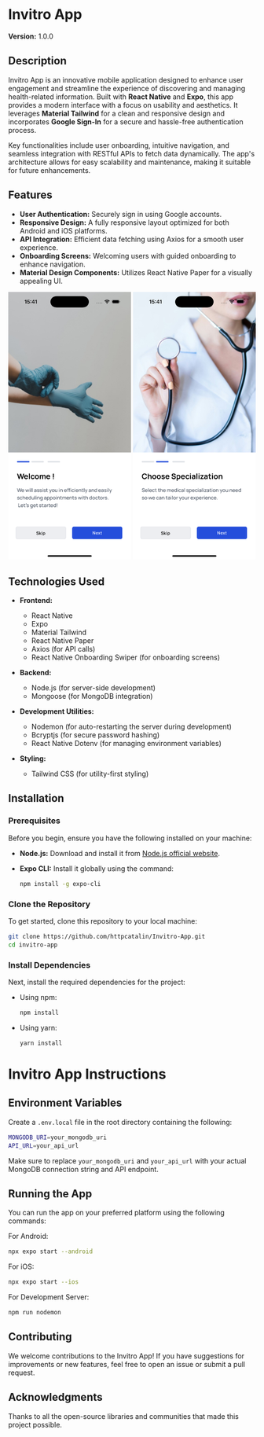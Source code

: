 # Invitro App

**Version:** 1.0.0

## Description

Invitro App is an innovative mobile application designed to enhance user engagement and streamline the experience of discovering and managing health-related information. Built with **React Native** and **Expo**, this app provides a modern interface with a focus on usability and aesthetics. It leverages **Material Tailwind** for a clean and responsive design and incorporates **Google Sign-In** for a secure and hassle-free authentication process.

Key functionalities include user onboarding, intuitive navigation, and seamless integration with RESTful APIs to fetch data dynamically. The app's architecture allows for easy scalability and maintenance, making it suitable for future enhancements.

## Features

- **User Authentication:** Securely sign in using Google accounts.
- **Responsive Design:** A fully responsive layout optimized for both Android and iOS platforms.
- **API Integration:** Efficient data fetching using Axios for a smooth user experience.
- **Onboarding Screens:** Welcoming users with guided onboarding to enhance navigation.
- **Material Design Components:** Utilizes React Native Paper for a visually appealing UI.

<div style="text-align: center;">
    <img src="./assets/images/screenshot_onboard.png" alt="On Boarding Page 1" width="250" />
    <img src="./assets/images/screenshot_onboard2.png" alt="On Boarding Page 2" width="250" />
</div>

## Technologies Used

- **Frontend:**

  - React Native
  - Expo
  - Material Tailwind
  - React Native Paper
  - Axios (for API calls)
  - React Native Onboarding Swiper (for onboarding screens)
- **Backend:**

  - Node.js (for server-side development)
  - Mongoose (for MongoDB integration)
- **Development Utilities:**

  - Nodemon (for auto-restarting the server during development)
  - Bcryptjs (for secure password hashing)
  - React Native Dotenv (for managing environment variables)
- **Styling:**

  - Tailwind CSS (for utility-first styling)

## Installation

### Prerequisites

Before you begin, ensure you have the following installed on your machine:

- **Node.js:** Download and install it from [Node.js official website](https://nodejs.org/).
- **Expo CLI:** Install it globally using the command:

  ```bash
  npm install -g expo-cli
  ```

### Clone the Repository

To get started, clone this repository to your local machine:

```bash
git clone https://github.com/httpcatalin/Invitro-App.git
cd invitro-app
```

### Install Dependencies

Next, install the required dependencies for the project:

- Using npm:

  ```bash
  npm install
  ```
- Using yarn:

  ```
  yarn install
  ```

# Invitro App Instructions

## Environment Variables

Create a `.env.local` file in the root directory containing the following:

```bash
MONGODB_URI=your_mongodb_uri
API_URL=your_api_url
```

Make sure to replace `your_mongodb_uri` and `your_api_url` with your actual MongoDB connection string and API endpoint.

## Running the App

You can run the app on your preferred platform using the following commands:

For Android:

```bash
npx expo start --android
```

For iOS:

```bash
npx expo start --ios
```

For Development Server:

```bash
npm run nodemon
```

## Contributing

We welcome contributions to the Invitro App! If you have suggestions for improvements or new features, feel free to open an issue or submit a pull request.

## Acknowledgments

Thanks to all the open-source libraries and communities that made this project possible.
